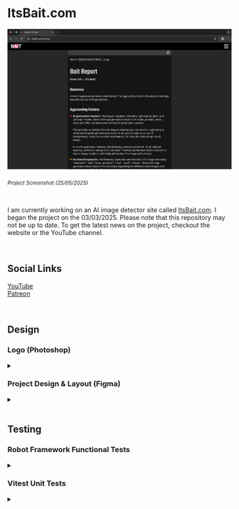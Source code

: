 # ItsBait.com

<img src="PromoImage.png" width="1000"/>

<sub><i>Project Screenshot (25/05/2025)</i></sub>

<br/>

I am currently working on an AI image detector site called [ItsBait.com](https://itsbait.com/). I began the project on the 03/03/2025. Please note that this repository may not be up to date. To get the latest news on the project, checkout the website or the YouTube channel.

<br/>

## Social Links
[YouTube](https://www.youtube.com/@its_bait)<br/>
[Patreon](https://www.patreon.com/c/Its_BAIT)<br/>

<br/>

## Design

### Logo (Photoshop)

<details><summary></summary>
  
<br/>

The project logo was designed in Photoshop. I use Photoshop because it is a familiar tool due to my background in photography. I work in a non-destructive way, taking a layered approach.  I also created my own font to avoid potential future copyright issues.

<img src="project-logo-photoshop.png" alt="Project logo in Photoshop" width="600"/>

<sub><i>Project logo in Photoshop</i></sub>

<br/>

</details>

### Project Design & Layout (Figma)

<details><summary></summary>
  
<br/>

[Figma Project](https://www.figma.com/design/syI8LP7xcRRHivfSHIyY49/It-s-Bait?node-id=0-1&t=ol3NF4RAXrJtyyDr-1)

<br/>

<img src="figma-mobile-layout.png" alt="Project mobile layout in Figma" width="600"/>

<sub><i>Project mobile layout in Figma</i></sub>

<br/>

</details>

<br/>

## Testing

### Robot Framework Functional Tests

<details><summary></summary>
  
<br/>
  
I am using Robot Framework for functional tests. With Robot Framework I can run tests which simulate user behavior. My current tests upload images and then ensure that specific text is found in the report. The tests themselves are in another one of my [repositories](https://github.com/KrisHHFI/Its-Bait-Robot-Tests).

<br/>

</details>

### Vitest Unit Tests

<details><summary></summary>
  
<br/>
  
In the project I am using Vitest for unit testing. The React project was built using Vite, so Vitest (which is a Vite package) seemed like the obvious choice. I have established a series of tests for the project. My tests ensure that all the different pages and their content render and that the website navigation works correctly.
    
<img src="vitest-test-results.png" alt="Vitest files and test results" width="600"/>

<sub><i>Screenshot of the test files and their results</i></sub>

<br/><br/>

With Vitest you can run the tests continuously in the background. Whenever you make a change to a file the tests will run again. If the file you are working with is implicated in certain tests, then only those specific tests will run. Otherwise, all the tests will run. This means that you can work on the project and not worry about breaking things.
  
<img src="specific-vitest-test-results.png" alt="Image showing specific test files being ran" width="600"/>

<sub><i>Screenshot showing only relevant test files being ran</i></sub>

<br/><br/>

<img src="individual-vitest-test-results.png" alt="Image showing specific test results" width="600"/>

<sub><i>Screenshot showing the results of a single test</i></sub>

</details>
